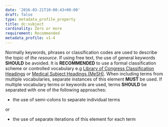 ```yaml
---
date: '2016-03-21T10:00:43+00:00'
draft: false
type: metadata_profile_property
title: dc:subject
cardinality: Zero or more
requirement: Recommended
metadata_profile: v1-4
---
```

Normally keywords, phrases or classification codes are used to describe the topic of *the resource*. If using free text, the use of general keywords **SHOULD** be avoided. It is **RECOMMENDED** to use a formal classification scheme or controlled vocabulary e.g [Library of Congress Classification Headings](http://www.loc.gov/catdir/cpso/lcco/) or [Medical Subject Headings (MeSH)](http://www.nlm.nih.gov/mesh/). When including terms from multiple vocabularies, separate instances of this element **MUST** be used. If multiple vocabulary terms or keywords are used, terms **SHOULD** be separated with one of the following approaches:

* the use of semi-colons to separate individual terms

or

* the use of separate iterations of this element for each term

